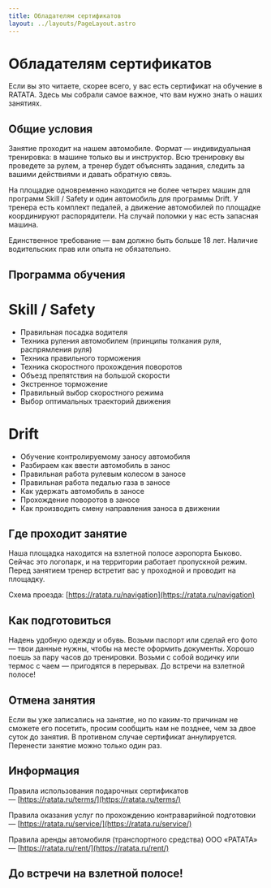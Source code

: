 ```yaml
---
title: Обладателям сертификатов
layout: ../layouts/PageLayout.astro
---
```


# Обладателям сертификатов

Если вы это читаете, скорее всего, у вас есть сертификат на обучение в RATATA. Здесь мы собрали самое важное, что вам нужно знать о наших занятиях.

## Общие условия

Занятие проходит на нашем автомобиле. Формат — индивидуальная тренировка: в машине только вы и инструктор. Всю тренировку вы проведете за рулем, а тренер будет объяснять задания, следить за вашими действиями и давать обратную связь.

На площадке одновременно находится не более четырех машин для программ Skill / Safety и один автомобиль для программы Drift. У тренера есть комплект педалей, а движение автомобилей по площадке координируют распорядители. На случай поломки у нас есть запасная машина.

Единственное требование — вам должно быть больше 18 лет. Наличие водительских прав или опыта не обязательно.

## Программа обучения  

# Skill / Safety  

- Правильная посадка водителя
- Техника руления автомобилем (принципы толкания руля, распрямления руля)
- Техника правильного торможения
- Техника скоростного прохождения поворотов
- Объезд препятствия на большой скорости
- Экстренное торможение
- Правильный выбор скоростного режима
- Выбор оптимальных траекторий движения  

# Drift  

- Обучение контролируемому заносу автомобиля
- Разбираем как ввести автомобиль в занос
- Правильная работа рулевым колесом в заносе
- Правильная работа педалью газа в заносе
- Как  удержать автомобиль в заносе
- Прохождение поворотов в заносе 
- Как производить смену направления заноса в движении  

## Где проходит занятие

Наша площадка находится на взлетной полосе аэропорта Быково. Сейчас это логопарк, и на территории работает пропускной режим. Перед занятием тренер встретит вас у проходной и проводит на площадку.

Схема проезда: [https://ratata.ru/navigation](https://ratata.ru/navigation)

## Как подготовиться

Надень удобную одежду и обувь. Возьми паспорт или сделай его фото — твои данные нужны, чтобы на месте оформить документы. Хорошо поешь за пару часов до тренировки. Возьми с собой водичку или термос с чаем — пригодятся в перерывах. До встречи на взлетной полосе!

## Отмена занятия

Если вы уже записались на занятие, но по каким-то причинам не сможете его посетить, просим сообщить нам не позднее, чем за двое суток до занятия. В противном случае сертификат аннулируется. Перенести занятие можно только один раз.

## Информация

Правила использования подарочных сертификатов — [https://ratata.ru/terms/](https://ratata.ru/terms/)

Правила оказания услуг по прохождению контраварийной подготовки — [https://ratata.ru/service/](https://ratata.ru/service/)

Правила аренды автомобиля (транспортного средства) ООО «РАТАТА» — [https://ratata.ru/rent/](https://ratata.ru/rent/)

## До встречи на взлетной полосе!

